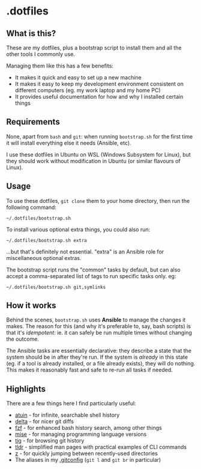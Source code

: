 # .dotfiles

## What is this?

These are my dotfiles, plus a bootstrap script to install them and all the other tools I commonly use.

Managing them like this has a few benefits:

* It makes it quick and easy to set up a new machine
* It makes it easy to keep my development environment consistent on different computers (eg. my work laptop and my home PC)
* It provides useful documentation for how and why I installed certain things

## Requirements

None, apart from `bash` and `git`: when running `bootstrap.sh` for the first time it will install everything else it needs (Ansible, etc).

I use these dotfiles in Ubuntu on WSL (Windows Subsystem for Linux), but they should work without modification in Ubuntu (or similar flavours of Linux).

## Usage

To use these dotfiles, `git clone` them to your home directory, then run the following command:

    ~/.dotfiles/bootstrap.sh

To install various optional extra things, you could also run:

    ~/.dotfiles/bootstrap.sh extra

...but that's definitely not essential. "extra" is an Ansible role for miscellaneous optional extras.

The bootstrap script runs the "common" tasks by default, but can also accept a comma-separated list of tags to run specific tasks only. eg:

    ~/.dotfiles/bootstrap.sh git,symlinks

## How it works

Behind the scenes, `bootstrap.sh` uses **Ansible** to manage the changes it makes. The reason for this (and why it's preferable to, say, bash scripts) is that it's *idempotent*: ie. it can safely be run multiple times without changing the outcome.

The Ansible tasks are essentially declarative: they describe a state that the system should be in after they're run. If the system is *already* in this state (eg. if a tool is already installed, or a file already exists), they will do nothing. This makes it reasonably fast and safe to re-run all tasks if needed.

## Highlights

There are a few things here I find particularly useful:

* [atuin](https://atuin.sh) - for infinite, searchable shell history
* [delta](https://github.com/dandavison/delta) - for nicer git diffs
* [fzf](https://github.com/junegunn/fzf) - for enhanced bash history search, among other things
* [mise](https://mise.jdx.dev) - for managing programming language versions
* [tig](https://www.atlassian.com/blog/git/git-tig) - for browsing git history
* [tldr](https://tldr.sh) - simplified man pages with practical examples of CLI commands
* [z](https://github.com/rupa/z) - for quickly jumping between recently-used directories
* The aliases in my [.gitconfig](https://github.com/nickautomatic/.dotfiles/blob/main/.gitconfig) (`git l` and `git br` in particular)
